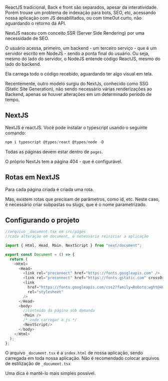 ReactJS tradicional, Back e front são separados, apesar da interatividade. Porém trouxe um problema de indexação para bots, SEO, etc, acessando nossa aplicação com JS desabilitados, ou com timeOut curto, não aguardando o retorno da API.


NextJS nasceu com conceito SSR (Server Side Rendering) por uma necessidade de SEO.



O usuário acessa, primeiro, um backend - um terceiro serviço - que é um servidor escrito em NodeJS - sendo a ponta final do usuário. Ou seja, mesmo do lado do servidor, o NodeJS entende código ReactJS, mesmo do lado do backend. 

Ela carrega todo o código recebido, aguardando ter algo visual em tela.



Recentemente, outro modelo surgiu do NextJs, conhecido como SSG (Static Site Generation), não sendo necessário várias renderizações ao Backend, apenas se houver alterações em um determinado período de tempo.



## NextJS

NextJS é reactJS.
Você pode instalar o typescript usando o seguinte comando:

```typescript
npm i typescript @types/react @types/node -D
```

Todas as páginas devem estar dentro de `pages`.

O próprio NextJs tem a página 404 - que é configurável.



## Rotas em NextJS

Para cada página criada é criada uma rota.

Mas, existem rotas que precisam de parâmetros, como id, etc. Neste caso, é necessário criar subpastas ou slugs, que é o nome parametrizado.





## Configurando o projeto

```typescript
//arquivo _document.tsx em src/pages
//cada alteração em document, é necessário reiniciar a aplicação

import { Html, Head, Main, NextScript } from "next/document";

export const Document = () => {
  return (
    <Html>
      <Head>
        <link rel="preconnect" href="https://fonts.googleapis.com" />
        <link rel="preconnect" href="https://fonts.gstatic.com" crossOrigin="anonymous" />
        <link
          href="https://fonts.googleapis.com/css2?family=Roboto:wght@400;700&display=swap"
          rel="stylesheet"
        />
      </Head>
      <body>
        //conteúdo da página sob demanda
        <Main />
        /* onde carregar o js */
        <NextScript/>
      </body>
    </Html>
  );
};

```

O arquivo `_document.tsx` é a `index.html` de nossa aplicação, sendo carregada em toda nossa aplicação. Não é recomendado colocar arquivos de estilização de `_document.tsx`

Uma dica é mantê-lo mais simples possível.